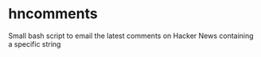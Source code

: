 # hncomments
Small bash script to email the latest comments on Hacker News containing a specific string
